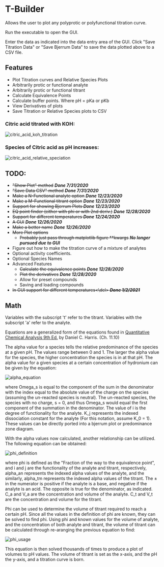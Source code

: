 # T-Builder

Allows the user to plot any polyprotic or polyfunctional titration curve.

Run the executable to open the GUI.

Enter the data as indicated into the data entry area of the GUI. Click "Save Titration Data" or "Save Bjerrum Data" to
save the data plotted above to a CSV file.

## Features

* Plot Titration curves and Relative Species Plots
* Arbitrarily protic or functional analyte
* Arbitrarily protic or functional titrant
* Calculate Equivalence Points
* Calculate buffer points. Where pH = pKa or pKb
* View Derivatives of plots
* Save Titration or Relative Species plots to CSV

### Citric acid titrated with KOH:

![citric_acid_koh_titration](https://i.imgur.com/gQIjOxH.png)

### Species of Citric acid as pH increases:

![citric_acid_relative_speciation](https://i.imgur.com/Ng8gZpb.png)

## TODO:

* <del>"Show Plot" method</del> ***Done 7/31/2020***
* <del>"Save Data CSV" method</del> ***Done 7/31/2020***
* <del>Make a N-Functional analyte option</del> ***Done 12/23/2020***
* <del>Make a M-Functional titrant option</del> ***Done 12/23/2020***
* <del>Support for showing Bjerrum Plots </del> ***Done 12/23/2020***
* <del>EQ point finder (either with phi or with 2nd deriv.)</del> ***Done 12/28/2020***
* <del>Support for different temperatures </del> ***Done 12/24/2020***
* <del>A GUI</del> ***Done 12/26/2020***
* <del>Make a better name</del> ***Done 12/26/2020***
* <del>More Plot options</del>
    * <del>Probably just pass through matplotlib figure **kwargs</del> ***No longer pursued due to GUI***
* Figure out how to make the titration curve of a mixture of analytes
* Optional activity coefficients.
* Optional Species Names
* Advanced Features
    * <del>Calculate the equivalence points</del> ***Done 12/28/2020***
    * <del>Plot the derivatives</del> ***Done 12/28/2020***
    * Allow for preset compounds
    * Saving and loading compounds
* <del>In GUI support for different temperatures<\del> ***Done 1/2/2021***

## Math

Variables with the subscript 't' refer to the titrant. Variables with the subscript 'a' refer to the analyte.

Equations are a generalized form of the equations found
in [Quantitative Chemical Analysis 9th Ed.](https://www.amazon.com/Quantitative-Chemical-Analysis-Daniel-Harris/dp/146413538X)
by Daniel C. Harris. (Ch. 11.10)

The alpha value for a species tells the relative predominance of the species at a given pH. The values range between 0
and 1. The larger the alpha value for the species, the higher concentration the species is in at that pH. The alpha
value for a given species at a certain concentration of hydronium can be given by the equation:

![alpha_equation](https://latex.codecogs.com/png.latex?\dpi{200}&space;\bg_white&space;\fn_cm&space;\alpha_s&space;=&space;\frac{\Omega_s}{\sum_{n,m=\i,0}&space;^{0,&space;\i}([H^&plus;]^{n}&space;*&space;\prod^{m}&space;_{j=0}(K_j))})

where Omega_s is equal to the component of the sum in the denominator with the index equal to the absolute value of the
charge on the species (assuming the un-reacted species is neutral). The un-reacted species, the species with no charge,
s = 0, and thus Omega_s would equal the first component of the summation in the denominator. The value of i is the
degree of functionality for the analyte. K_j represents the indexed dissociation constant for the analyte (For this
notation, assume K_0 = 1). These values can be directly ported into a bjerrum plot or predominance zone diagram.

With the alpha values now calculated, another relationship can be utilized. The following equation can be obtained:

![phi_definition](https://latex.codecogs.com/png.latex?\dpi{200}&space;\bg_white&space;\phi&space;\equiv\frac{C_tV_t}{C_aV_a}=&space;\frac{(\sum_{n=0}^{\i}n\alpha_{an})\pm\frac{[H^&plus;]-[OH^-]}{C_a}}{(\sum_{m=0}^{\j}m\alpha_{tm})\mp\frac{[H^&plus;]-[OH^-]}{C_t}})

where phi is defined as the "Fraction of the way to the equivalence point", and i and j are the functionality of the
analyte and titrant, respectively, alpha_an represents the indexed alpha values of the analyte, and the similarly,
alpha_tm represents the indexed alpha values of the titrant. The ± in the numerator is positive if the analyte is a
base, and negative if the analyte is an acid. The opposite is true for the denominator, as indicated. C_a and V_a are
the concentration and volume of the analyte. C_t and V_t are the concentration and volume for the titrant.

Phi can be used to determine the volume of titrant required to reach a certain pH. Since all the values in the
definition of phi are known, they can be solved to find phi. Using phi and known values for the volume of analyte, and
the concentration of both analyte and titrant, the volume of titrant can be calculated through re-aranging the previous
equation to find:

![phi_usage](https://latex.codecogs.com/png.latex?\dpi{200}&space;\bg_white&space;V_t&space;=&space;\frac{\phi&space;C_a&space;V_a}&space;{C_t})

This equation is then solved thousands of times to produce a plot of volumes to pH values. The volume of titrant is set
as the x-axis, and the pH the y-axis, and a titration curve is born.

